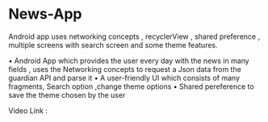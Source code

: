 # News-App
Android app uses networking concepts , recyclerView , shared preference , multiple screens with search screen and some theme features.

• Android App which provides the user every day with the news in many fields , uses the Networking concepts to request a Json data from the guardian API and parse it 
• A user-friendly UI which consists of many fragments, Search option ,change theme options • Shared pereference to save the theme chosen by the user 

Video Link :
